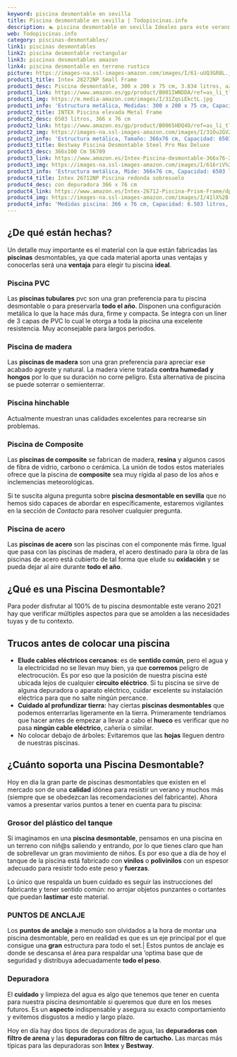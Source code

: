 ```yaml
---
keyword: piscina desmontable en sevilla
title: Piscina desmontable en sevilla | Todopiscinas.info
description: 🏊 piscina desmontable en sevilla Ideales para este verano 2021. Aquí puedes comprar piscina desmontable en sevilla y comparar con otras similares. No dejes escapar piscina desmontable en sevilla a un precio realmente tentador.
web: Todopiscinas.info
category: piscinas-desmontables/
link1: piscinas desmontables
link2: piscina desmontable rectangular
link3: piscinas desmontables amazon
link4: piscina desmontable en terreno rustico
picture: https://images-na.ssl-images-amazon.com/images/I/61-uUQ3GR8L.jpg
product1_title: Intex 28272NP Small Frame
product1_desc: Piscina desmontable, 300 x 200 x 75 cm, 3.834 litros, azul
product1_link: https://www.amazon.es/gp/product/B001IWNDDA/ref=as_li_tl?ie=UTF8&camp=3638&creative=24630&creativeASIN=B001IWNDDA&linkCode=as2&tag=todopiscinas0e-21&linkId=25b9d647487c889cb6ef56ed63f50ca1
product1_img: https://m.media-amazon.com/images/I/31ZqsiEkctL.jpg
product1_info: 'Estructura metálica, Medidas: 300 x 200 x 75 cm, Capacidad: 3.834 litros, Para 6 personas (+ 6 años), Fácil montaje, Forma rectangular'
product2_title: INTEX Piscina elevada Metal Frame
product2_desc: 6503 litros, 366 x 76 cm
product2_link: https://www.amazon.es/gp/product/B0065HDQ4O/ref=as_li_tl?ie=UTF8&camp=3638&creative=24630&creativeASIN=B0065HDQ4O&linkCode=as2&tag=todopiscinas0e-21&linkId=ed2430e3ba564d3527ee103df33ed7b3
product2_img: https://images-na.ssl-images-amazon.com/images/I/31Ou2GV2SAL.jpg
product2_info: 'Estructura metálica, Tamaño: 366x76 cm, Capacidad: 6503 litros, Forma circular, De 4 a 7 personas (+6 años)'
product3_title: Bestway Piscina Desmontable Steel Pro Max Deluxe
product3_desc: 366x100 Cm 56709
product3_link: https://www.amazon.es/Intex-Piscina-desmontable-366x76-28210NP/dp/B0065HDQ4O?__mk_es_ES=%C3%85M%C3%85%C5%BD%C3%95%C3%91&crid=25UQGV9HG2INI&dchild=1&keywords=piscinas+desmontables&qid=1615854176&sprefix=piscinas+dem%2Caps%2C201&sr=8-5&linkCode=ll1&tag=todopiscinas0e-21&linkId=34f200977c6cbaab1f3f4d9ac0e64755&language=es_ES&ref_=as_li_ss_tl
product3_img: https://images-na.ssl-images-amazon.com/images/I/616riV%2BiY3L.jpg
product3_info: 'Estructura metálica, Mide: 366x76 cm, Capacidad: 6503 litros, De 4 a 7 personas mayores de 6 años, Forma circular, Tecnología Super-Tough'
product4_title: Intex 26712NP Piscina redonda sobresuelo
product4_desc: con depuradora 366 x 76 cm
product4_link: https://www.amazon.es/Intex-26712-Piscina-Prism-Frame/dp/B07FB823GL?__mk_es_ES=%C3%85M%C3%85%C5%BD%C3%95%C3%91&dchild=1&keywords=piscinas+desmontables+con+depuradora&qid=1615936418&sr=8-5&linkCode=ll1&tag=todopiscinas0e-21&linkId=d98699de7830cd471766fa1daa36de34&language=es_ES&ref_=as_li_ss_tl
product4_img: https://images-na.ssl-images-amazon.com/images/I/41lX%2B-YpibL.jpg
product4_info: 'Medidas piscina: 366 x 76 cm, Capacidad: 6.503 litros, Incluye depuradora de cartucha A, Lona resistente triple capa'
---
```




## ¿De qué  están hechas?

Un detalle muy importante es el material con la que están fabricadas las **piscinas** desmontables, ya que cada material aporta unas ventajas y conocerlas  será una **ventaja** para elegir tu piscina **ideal**.


### Piscina  PVC

Las **piscinas tubulares** pvc son una gran preferencia para tu piscina desmontable o para preservarla **todo el año**. Disponen una configuración metálica lo que la hace más dura, firme y compacta. Se integra con un liner de 3 capas de PVC lo cual le otorga a toda la piscina una excelente resistencia. Muy aconsejable para largos periodos.


### Piscina de madera

Las **piscinas de madera** son una gran preferencia para apreciar ese acabado agreste y natural. La madera viene tratada **contra humedad y hongos** por lo que su duración no corre peligro. Esta alternativa de piscina se puede soterrar o semienterrar.


### Piscina hinchable

 Actualmente muestran unas calidades excelentes para recrearse sin problemas.


### Piscina de Composite

Las **piscinas de composite** se fabrican de madera, **resina** y algunos casos de fibra de vidrio, carbono o cerámica. La unión de todos estos materiales ofrece que la piscina de **composite** sea muy rígida al paso de los años e inclemencias meteorológicas.

Si te suscita alguna pregunta sobre **piscina desmontable en sevilla** que no hemos sido capaces de abordar en específicamente, estaremos vigilantes en la sección de _Contacto_ para resolver cualquier pregunta.


### Piscina de acero

Las **piscinas de acero** son las piscinas con el componente más firme. Igual que pasa con las piscinas de madera, el acero destinado para la obra de las piscinas de acero está cubierto de tal forma que elude su **oxidación** y se pueda dejar al aire durante **todo el año**.
## ¿Qué es una Piscina Desmontable?



Para poder disfrutar al 100% de tu piscina desmontable este verano 2021 hay que verificar múltiples aspectos para que se amolden a las necesidades tuyas y de tu contexto.

<stats-list :link1=link1 :link2=link2 :link3=link3 :link4=link4 :category=category></stats-list>


## Trucos antes de colocar una piscina



*   **Elude cables eléctricos cercanos**: es de **sentido común**, pero el agua y la electricidad no se llevan muy bien, ya que **corremos** peligro de electrocución. Es por eso que la posición de nuestra piscina esté ubicada lejos de cualquier **circuito eléctrico**. Si tu piscina se sirve de alguna depuradora o aparato eléctrico, cuidar excelente su instalación eléctrica para que no salte ningún percance.
*   **Cuidado al profundizar tierra:** hay ciertas **piscinas desmontables** que podemos enterrarlas ligeramente en la tierra. Primeramente tendríamos que hacer antes de empezar a llevar a cabo el **hueco** es verificar que no pasa **ningún cable eléctrico**, cañería o similar.
*   No colocar debajo de árboles: Evitaremos que las **hojas** lleguen dentro de nuestras piscinas.

<external-banner></external-banner>



## ¿Cuánto soporta una Piscina Desmontable?

Hoy en dia la gran parte de piscinas desmontables que existen en el mercado son de una **calidad** idónea para resistir un verano y muchos más (siempre que se obedezcan las recomendaciones del fabricante). Ahora vamos a presentar varios puntos a tener en cuenta para tu piscina:


### Grosor del plástico del tanque

Si imaginamos en una **piscina desmontable**, pensamos en una piscina en un terreno con niñ@s saliendo y entrando, por lo que tienes claro que han de sobrellevar un gran movimiento de niños. Es por eso que a día de hoy el tanque de la piscina está fabricado con **vinilos** o **polivinilos** con un espesor adecuado para resistir todo este peso y **fuerzas**.

Lo único que respalda un	 buen cuidado es seguir las instrucciones del fabricante y tener sentido común: no arrojar objetos punzantes o cortantes que puedan **lastimar** este material.


### PUNTOS DE ANCLAJE

Los **puntos de anclaje** a menudo son olvidados a la hora de montar una piscina desmontable, pero en realidad es que es un eje principal por el que consigue una **gran** estructura para todo el set.| Estos puntos de anclaje es donde se descansa el área para respaldar una ’optima base que de seguridad y distribuya adecuadamente **todo el peso**.


### Depuradora

El **cuidado** y limpieza del agua es algo que tenemos que tener en cuenta para nuestra piscina desmontable si queremos que dure en los meses futuros. Es un **aspecto** indispensable y asegura su exacto comportamiento y evitemos disgustos a medio y largo plazo.

Hoy en día hay dos tipos de depuradoras de agua, las **depuradoras con filtro de arena** y  las **depuradoras** **con filtro de cartucho.** Las marcas más típicas para las depuradoras son **Intex** y **Bestway**.

<brand-panel :title=product1_title :desc=product1_desc :img=product1_img :link=product1_link></brand-panel>
